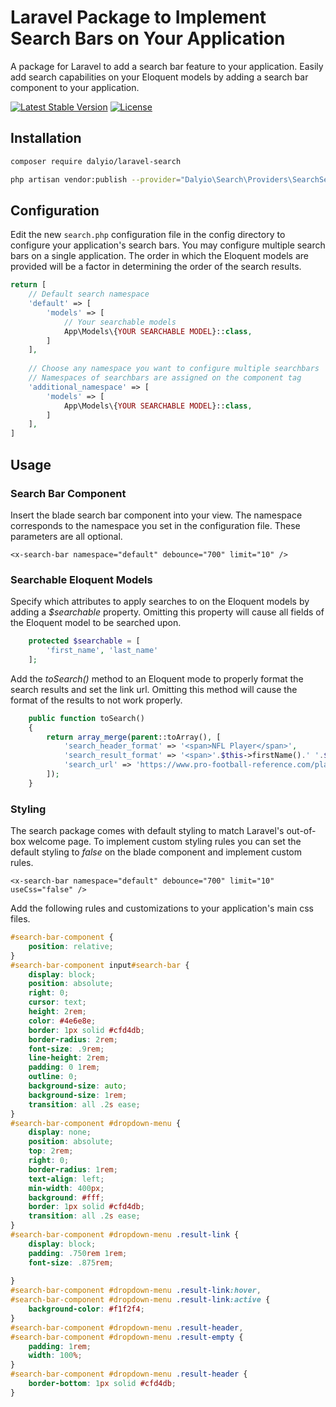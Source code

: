 # Laravel Package to Implement Search Bars on Your Application 

A package for Laravel to add a search bar feature to your application.  Easily add search capabilities on your Eloquent models by adding a search bar component to your application.

[![Latest Stable Version](https://poser.pugx.org/dalyio/laravel-search/v/stable)](https://packagist.org/packages/dalyio/laravel-search)
[![License](https://poser.pugx.org/dalyio/laravel-search/license)](https://packagist.org/packages/dalyio/laravel-search)

## Installation

``` bash
composer require dalyio/laravel-search
```

``` bash
php artisan vendor:publish --provider="Dalyio\Search\Providers\SearchServiceProvider"
```

## Configuration

Edit the new `search.php` configuration file in the config directory to configure your application's search bars.  You may configure multiple search bars on a single application.  The order in which the Eloquent models are provided will be a factor in determining the order of the search results.

```php
return [
    // Default search namespace
    'default' => [
        'models' => [
            // Your searchable models
            App\Models\{YOUR SEARCHABLE MODEL}::class,
        ]
    ],
    
    // Choose any namespace you want to configure multiple searchbars
    // Namespaces of searchbars are assigned on the component tag
    'additional_namespace' => [
        'models' => [
            App\Models\{YOUR SEARCHABLE MODEL}::class,
        ]
    ],
]
```

## Usage

### Search Bar Component

Insert the blade search bar component into your view.  The namespace corresponds to the namespace you set in the configuration file.  These parameters are all optional.

``` phtml
<x-search-bar namespace="default" debounce="700" limit="10" />
```

### Searchable Eloquent Models

Specify which attributes to apply searches to on the Eloquent models by adding a *$searchable* property.  Omitting this property will cause all fields of the Eloquent model to be searched upon.

```php
    protected $searchable = [
        'first_name', 'last_name'
    ];
```

Add the *toSearch()* method to an Eloquent mode to properly format the search results and set the link url.  Omitting this method will cause the format of the results to not work properly.

```php
    public function toSearch()
    {
        return array_merge(parent::toArray(), [
            'search_header_format' => '<span>NFL Player</span>',
            'search_result_format' => '<span>'.$this->firstName().' '.$this->lastName().'</span> <span>('.$this->position().')</span>',
            'search_url' => 'https://www.pro-football-reference.com/players/'.strtoupper(substr($this->lastName(), 0, 1)).'/'.$this->frKey().'.htm',
        ]);
    }
```

### Styling

The search package comes with default styling to match Laravel's out-of-box welcome page.  To implement custom styling rules you can set the default styling to *false* on the blade component and implement custom rules.

``` phtml
<x-search-bar namespace="default" debounce="700" limit="10" useCss="false" />
```

Add the following rules and customizations to your application's main css files.

``` css
#search-bar-component {
    position: relative;
}
#search-bar-component input#search-bar {
    display: block;
    position: absolute;
    right: 0;
    cursor: text;
    height: 2rem;
    color: #4e6e8e;
    border: 1px solid #cfd4db;
    border-radius: 2rem;
    font-size: .9rem;
    line-height: 2rem;
    padding: 0 1rem;
    outline: 0;
    background-size: auto;
    background-size: 1rem;
    transition: all .2s ease;
}
#search-bar-component #dropdown-menu {
    display: none;
    position: absolute;
    top: 2rem;
    right: 0;
    border-radius: 1rem;
    text-align: left;
    min-width: 400px;
    background: #fff;
    border: 1px solid #cfd4db;
    transition: all .2s ease;
}
#search-bar-component #dropdown-menu .result-link {
    display: block;
    padding: .750rem 1rem;
    font-size: .875rem;
    
}
#search-bar-component #dropdown-menu .result-link:hover,
#search-bar-component #dropdown-menu .result-link:active {
    background-color: #f1f2f4;
}
#search-bar-component #dropdown-menu .result-header,
#search-bar-component #dropdown-menu .result-empty {
    padding: 1rem;
    width: 100%;
}
#search-bar-component #dropdown-menu .result-header {
    border-bottom: 1px solid #cfd4db;
}
```
